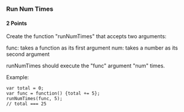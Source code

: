 ### Run Num Times

#### 2 Points

Create the function "runNumTimes" that accepts two arguments:

func: takes a function as its first argument
num: takes a number as its second argument

runNumTimes should execute the "func" argument "num" times.

Example:

```
var total = 0;
var func = function() {total += 5};
runNumTimes(func, 5);
// total === 25
```
